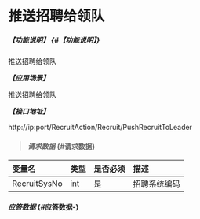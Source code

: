 # 推送招聘给领队

##### _【功能说明】_ {#【功能说明】}

推送招聘给领队

_**【应用场景】**_

推送招聘给领队



_**【接口地址】**_

http://ip:port/RecruitAction/Recruit/PushRecruitToLeader

> #### _请求数据_ {#请求数据}

| 变量名 | 类型 | 是否必须 | 描述 |
| :--- | :--- | :--- | :--- |
| RecruitSysNo | int | 是 | 招聘系统编码 |




#### _应答数据_ {#应答数据-}



